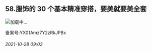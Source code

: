 ## 58.服饰的 30 个基本精准穿搭，要美就要美全套
![](https://pic4.zhimg.com/v2-a4a68df4442613b5d947b9898aa8cc83.webp)加载中...

备案号:YX01Amz7Y2zRkJPBx


###### 2021-10-28 09:03
